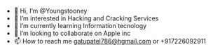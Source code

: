 - 👋 Hi, I’m @Youngstooney
- 👀 I’m interested in Hacking and Cracking Services
- 🌱 I’m currently learning Information tecnology
- 💞️ I’m looking to collaborate on Apple inc
- 📫 How to reach me gatupatel786@hgmail.com or +917226092911

<!---
Youngstooney/Youngstooney is a ✨ special ✨ repository because its `README.md` (this file) appears on your GitHub profile.
You can click the Preview link to take a look at your changes.
--->
